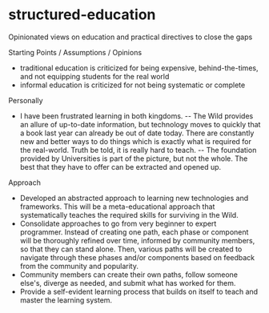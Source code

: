 # structured-education
Opinionated views on education and practical directives to close the gaps

Starting Points / Assumptions / Opinions
  - traditional education is criticized for being expensive, behind-the-times, and not equipping students for
  the real world
  - informal education is criticized for not being systematic or complete
  
Personally
  - I have been frustrated learning in both kingdoms.
    -- The Wild provides an allure of up-to-date information, but technology moves to quickly that a book last 
    year can already be out of date today. There are constantly new and better ways to do things which is exactly
    what is required for the real-world. Truth be told, it is really hard to teach.
    -- The foundation provided by Universities is part of the picture, but not the whole. The best that they have
    to offer can be extracted and opened up.
    
Approach
  - Developed an abstracted approach to learning new technologies and frameworks. This will be a meta-educational
  approach that systematically teaches the required skills for surviving in the Wild.
  - Consolidate approaches to go from very beginner to expert programmer. Instead of creating one path, each
  phase or component will be thoroughly refined over time, informed by community members, so that they can stand
  alone. Then, various paths will be created to navigate through these phases and/or components based on feedback
  from the community and popularity.
  - Community members can create their own paths, follow someone else's, diverge as needed, and submit what has
  worked for them.
  - Provide a self-evident learning process that builds on itself to teach and master the learning system.

